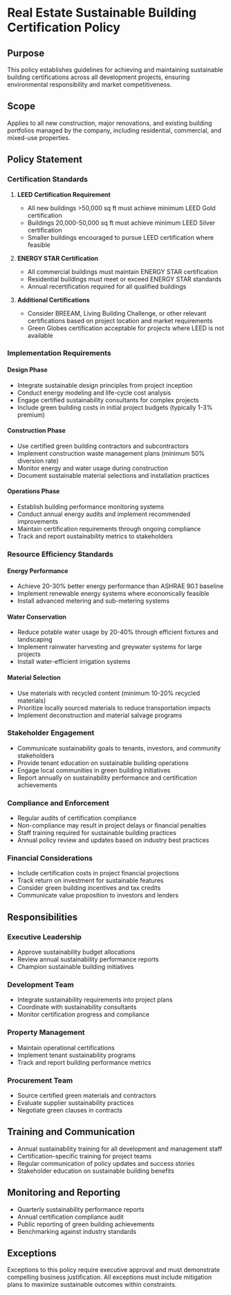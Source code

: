 # Real Estate Sustainable Building Certification Policy

## Purpose
This policy establishes guidelines for achieving and maintaining sustainable building certifications across all development projects, ensuring environmental responsibility and market competitiveness.

## Scope
Applies to all new construction, major renovations, and existing building portfolios managed by the company, including residential, commercial, and mixed-use properties.

## Policy Statement

### Certification Standards
1. **LEED Certification Requirement**
   - All new buildings >50,000 sq ft must achieve minimum LEED Gold certification
   - Buildings 20,000-50,000 sq ft must achieve minimum LEED Silver certification
   - Smaller buildings encouraged to pursue LEED certification where feasible

2. **ENERGY STAR Certification**
   - All commercial buildings must maintain ENERGY STAR certification
   - Residential buildings must meet or exceed ENERGY STAR standards
   - Annual recertification required for all qualified buildings

3. **Additional Certifications**
   - Consider BREEAM, Living Building Challenge, or other relevant certifications based on project location and market requirements
   - Green Globes certification acceptable for projects where LEED is not available

### Implementation Requirements

#### Design Phase
- Integrate sustainable design principles from project inception
- Conduct energy modeling and life-cycle cost analysis
- Engage certified sustainability consultants for complex projects
- Include green building costs in initial project budgets (typically 1-3% premium)

#### Construction Phase
- Use certified green building contractors and subcontractors
- Implement construction waste management plans (minimum 50% diversion rate)
- Monitor energy and water usage during construction
- Document sustainable material selections and installation practices

#### Operations Phase
- Establish building performance monitoring systems
- Conduct annual energy audits and implement recommended improvements
- Maintain certification requirements through ongoing compliance
- Track and report sustainability metrics to stakeholders

### Resource Efficiency Standards

#### Energy Performance
- Achieve 20-30% better energy performance than ASHRAE 90.1 baseline
- Implement renewable energy systems where economically feasible
- Install advanced metering and sub-metering systems

#### Water Conservation
- Reduce potable water usage by 20-40% through efficient fixtures and landscaping
- Implement rainwater harvesting and greywater systems for large projects
- Install water-efficient irrigation systems

#### Material Selection
- Use materials with recycled content (minimum 10-20% recycled materials)
- Prioritize locally sourced materials to reduce transportation impacts
- Implement deconstruction and material salvage programs

### Stakeholder Engagement
- Communicate sustainability goals to tenants, investors, and community stakeholders
- Provide tenant education on sustainable building operations
- Engage local communities in green building initiatives
- Report annually on sustainability performance and certification achievements

### Compliance and Enforcement
- Regular audits of certification compliance
- Non-compliance may result in project delays or financial penalties
- Staff training required for sustainable building practices
- Annual policy review and updates based on industry best practices

### Financial Considerations
- Include certification costs in project financial projections
- Track return on investment for sustainable features
- Consider green building incentives and tax credits
- Communicate value proposition to investors and lenders

## Responsibilities

### Executive Leadership
- Approve sustainability budget allocations
- Review annual sustainability performance reports
- Champion sustainable building initiatives

### Development Team
- Integrate sustainability requirements into project plans
- Coordinate with sustainability consultants
- Monitor certification progress and compliance

### Property Management
- Maintain operational certifications
- Implement tenant sustainability programs
- Track and report building performance metrics

### Procurement Team
- Source certified green materials and contractors
- Evaluate supplier sustainability practices
- Negotiate green clauses in contracts

## Training and Communication
- Annual sustainability training for all development and management staff
- Certification-specific training for project teams
- Regular communication of policy updates and success stories
- Stakeholder education on sustainable building benefits

## Monitoring and Reporting
- Quarterly sustainability performance reports
- Annual certification compliance audit
- Public reporting of green building achievements
- Benchmarking against industry standards

## Exceptions
Exceptions to this policy require executive approval and must demonstrate compelling business justification. All exceptions must include mitigation plans to maximize sustainable outcomes within constraints.
